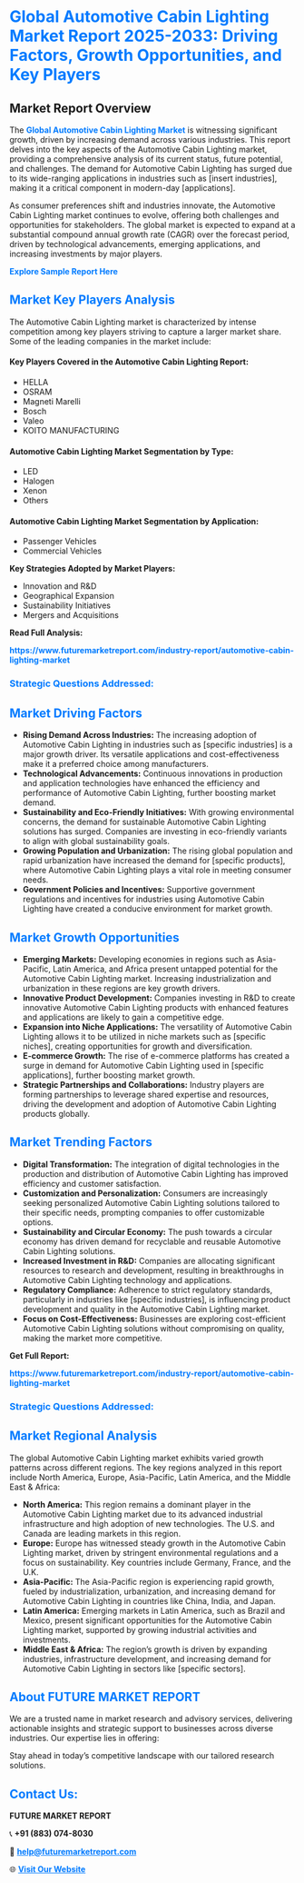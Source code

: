 <h1 style="color: #007BFF;">Global Automotive Cabin Lighting Market Report 2025-2033: Driving Factors, Growth Opportunities, and Key Players</h1>

<section id="overview">
<h2>Market Report Overview</h2>
<p>The <a href="https://www.futuremarketreport.com/industry-report/automotive-cabin-lighting-market" style="color: #007BFF; text-decoration: none;"><strong>Global Automotive Cabin Lighting Market</strong></a> is witnessing significant growth, driven by increasing demand across various industries. This report delves into the key aspects of the Automotive Cabin Lighting market, providing a comprehensive analysis of its current status, future potential, and challenges. The demand for Automotive Cabin Lighting has surged due to its wide-ranging applications in industries such as [insert industries], making it a critical component in modern-day [applications].</p>
<p>As consumer preferences shift and industries innovate, the Automotive Cabin Lighting market continues to evolve, offering both challenges and opportunities for stakeholders. The global market is expected to expand at a substantial compound annual growth rate (CAGR) over the forecast period, driven by technological advancements, emerging applications, and increasing investments by major players.</p>
</section>

<section id="overview">
<p><a href="https://www.futuremarketreport.com/request-sample/reportId=41273" style="color: #007BFF; text-decoration: none;"><strong>Explore Sample Report Here</strong></a></p>
</section>

<section id="key-players">
<h2 style="color: #007BFF;">Market Key Players Analysis</h2>
<p>The Automotive Cabin Lighting market is characterized by intense competition among key players striving to capture a larger market share. Some of the leading companies in the market include:</p>
<h4>Key Players Covered in the Automotive Cabin Lighting Report:</h4>
<ul><li>HELLA</li><li>OSRAM</li><li>Magneti Marelli</li><li>Bosch</li><li>Valeo</li><li>KOITO MANUFACTURING</li></ul>
<h4>Automotive Cabin Lighting Market Segmentation by Type:</h4>
<ul><li>LED</li><li>Halogen</li><li>Xenon</li><li>Others</li></ul>

<h4>Automotive Cabin Lighting Market Segmentation by Application:</h4>
<ul><li>Passenger Vehicles</li><li>Commercial Vehicles</li></ul>
<p><strong>Key Strategies Adopted by Market Players:</strong></p>
<ul>
<li>Innovation and R&D</li>
<li>Geographical Expansion</li>
<li>Sustainability Initiatives</li>
<li>Mergers and Acquisitions</li>
</ul>
</section>

<section>
<p><strong>Read Full Analysis: </strong></p><a href="https://www.futuremarketreport.com/industry-report/automotive-cabin-lighting-market" style="color: #007BFF; text-decoration: none;"><strong>https://www.futuremarketreport.com/industry-report/automotive-cabin-lighting-market</strong></a>
<h3 style="color: #007BFF;">Strategic Questions Addressed:</h3>
</section>

<section id="driving-factors">
<h2 style="color: #007BFF;">Market Driving Factors</h2>
<ul>
<li><strong>Rising Demand Across Industries:</strong> The increasing adoption of Automotive Cabin Lighting in industries such as [specific industries] is a major growth driver. Its versatile applications and cost-effectiveness make it a preferred choice among manufacturers.</li>
<li><strong>Technological Advancements:</strong> Continuous innovations in production and application technologies have enhanced the efficiency and performance of Automotive Cabin Lighting, further boosting market demand.</li>
<li><strong>Sustainability and Eco-Friendly Initiatives:</strong> With growing environmental concerns, the demand for sustainable Automotive Cabin Lighting solutions has surged. Companies are investing in eco-friendly variants to align with global sustainability goals.</li>
<li><strong>Growing Population and Urbanization:</strong> The rising global population and rapid urbanization have increased the demand for [specific products], where Automotive Cabin Lighting plays a vital role in meeting consumer needs.</li>
<li><strong>Government Policies and Incentives:</strong> Supportive government regulations and incentives for industries using Automotive Cabin Lighting have created a conducive environment for market growth.</li>
</ul>
</section>

<section id="growth-opportunities">
<h2 style="color: #007BFF;">Market Growth Opportunities</h2>
<ul>
<li><strong>Emerging Markets:</strong> Developing economies in regions such as Asia-Pacific, Latin America, and Africa present untapped potential for the Automotive Cabin Lighting market. Increasing industrialization and urbanization in these regions are key growth drivers.</li>
<li><strong>Innovative Product Development:</strong> Companies investing in R&D to create innovative Automotive Cabin Lighting products with enhanced features and applications are likely to gain a competitive edge.</li>
<li><strong>Expansion into Niche Applications:</strong> The versatility of Automotive Cabin Lighting allows it to be utilized in niche markets such as [specific niches], creating opportunities for growth and diversification.</li>
<li><strong>E-commerce Growth:</strong> The rise of e-commerce platforms has created a surge in demand for Automotive Cabin Lighting used in [specific applications], further boosting market growth.</li>
<li><strong>Strategic Partnerships and Collaborations:</strong> Industry players are forming partnerships to leverage shared expertise and resources, driving the development and adoption of Automotive Cabin Lighting products globally.</li>
</ul>
</section>

<section id="trending-factors">
<h2 style="color: #007BFF;">Market Trending Factors</h2>
<ul>
<li><strong>Digital Transformation:</strong> The integration of digital technologies in the production and distribution of Automotive Cabin Lighting has improved efficiency and customer satisfaction.</li>
<li><strong>Customization and Personalization:</strong> Consumers are increasingly seeking personalized Automotive Cabin Lighting solutions tailored to their specific needs, prompting companies to offer customizable options.</li>
<li><strong>Sustainability and Circular Economy:</strong> The push towards a circular economy has driven demand for recyclable and reusable Automotive Cabin Lighting solutions.</li>
<li><strong>Increased Investment in R&D:</strong> Companies are allocating significant resources to research and development, resulting in breakthroughs in Automotive Cabin Lighting technology and applications.</li>
<li><strong>Regulatory Compliance:</strong> Adherence to strict regulatory standards, particularly in industries like [specific industries], is influencing product development and quality in the Automotive Cabin Lighting market.</li>
<li><strong>Focus on Cost-Effectiveness:</strong> Businesses are exploring cost-efficient Automotive Cabin Lighting solutions without compromising on quality, making the market more competitive.</li>
</ul>
</section>

<section>
<p><strong>Get Full Report: </strong></p><a href="https://www.futuremarketreport.com/industry-report/automotive-cabin-lighting-market" style="color: #007BFF; text-decoration: none;"><strong>https://www.futuremarketreport.com/industry-report/automotive-cabin-lighting-market</strong></a>
<h3 style="color: #007BFF;">Strategic Questions Addressed:</h3>
</section>


<section id="regional-analysis">
<h2 style="color: #007BFF;">Market Regional Analysis</h2>
<p>The global Automotive Cabin Lighting market exhibits varied growth patterns across different regions. The key regions analyzed in this report include North America, Europe, Asia-Pacific, Latin America, and the Middle East & Africa:</p>
<ul>
<li><strong>North America:</strong> This region remains a dominant player in the Automotive Cabin Lighting market due to its advanced industrial infrastructure and high adoption of new technologies. The U.S. and Canada are leading markets in this region.</li>
<li><strong>Europe:</strong> Europe has witnessed steady growth in the Automotive Cabin Lighting market, driven by stringent environmental regulations and a focus on sustainability. Key countries include Germany, France, and the U.K.</li>
<li><strong>Asia-Pacific:</strong> The Asia-Pacific region is experiencing rapid growth, fueled by industrialization, urbanization, and increasing demand for Automotive Cabin Lighting in countries like China, India, and Japan.</li>
<li><strong>Latin America:</strong> Emerging markets in Latin America, such as Brazil and Mexico, present significant opportunities for the Automotive Cabin Lighting market, supported by growing industrial activities and investments.</li>
<li><strong>Middle East & Africa:</strong> The region’s growth is driven by expanding industries, infrastructure development, and increasing demand for Automotive Cabin Lighting in sectors like [specific sectors].</li>
</ul>
</section>

<footer>
<h2 style="color: #007BFF;">About FUTURE MARKET REPORT</h2>
<p>We are a trusted name in market research and advisory services, delivering actionable insights and strategic support to businesses across diverse industries. Our expertise lies in offering:</p>

<p>Stay ahead in today’s competitive landscape with our tailored research solutions.</p>

<h2 style="color: #007BFF;">Contact Us:</h2>
<p><strong>FUTURE MARKET REPORT</strong></p>
<p>📞 <strong>+91 (883) 074-8030</strong></p>
<p>📧 <strong><a href="mailto:help@futuremarketreport.com" style="color: #007BFF;">help@futuremarketreport.com</a></strong></p>
<p>🌐 <strong><a href="https://www.futuremarketreport.com/" style="color: #007BFF;">Visit Our Website</a></strong></p>
</footer>